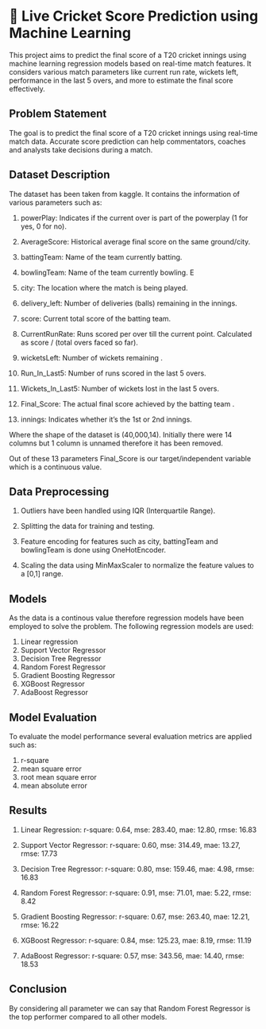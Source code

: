 # 🏏 Live Cricket Score Prediction using Machine Learning

This project aims to predict the final score of a T20 cricket innings using machine learning regression models based on real-time match features. It considers various match parameters like current run rate, wickets left, performance in the last 5 overs, and more to estimate the final score effectively.



## Problem Statement
The goal is to predict the final score of a T20 cricket innings using real-time match data. Accurate score prediction can help commentators, coaches and analysts take  decisions during a match.



## Dataset Description 
The dataset has been taken from kaggle. It contains the information of various parameters such as: 

1. powerPlay: Indicates if the current over is part of the powerplay (1 for yes, 0 for no). 

2. AverageScore: Historical average final score on the same ground/city. 

3. battingTeam: Name of the team currently batting. 

4. bowlingTeam: Name of the team currently bowling. E

5. city: The location where the match is being played. 

6. delivery_left: Number of deliveries (balls) remaining in the innings. 

7. score: Current total score of the batting team.

8. CurrentRunRate: Runs scored per over till the current point. Calculated as score / (total overs faced so far).

9. wicketsLeft: Number of wickets remaining .

10. Run_In_Last5: Number of runs scored in the last 5 overs.
 
11. Wickets_In_Last5: Number of wickets lost in the last 5 overs. 
  
12. Final_Score: The actual final score achieved by the batting team .
   
13. innings: Indicates whether it’s the 1st or 2nd innings. 

Where the shape of the dataset is (40,000,14). Initially there were 14 columns but 1 column is unnamed therefore it has been removed.

Out of these 13 parameters Final_Score is our target/independent variable which is a continuous value.




## Data Preprocessing
1. Outliers have been handled using IQR (Interquartile Range). 

2. Splitting the data for training and testing.

3. Feature encoding for features such as city, battingTeam and bowlingTeam is done using OneHotEncoder.

4. Scaling the data using MinMaxScaler to normalize the feature values to a [0,1] range.



## Models
As the data is a continous value therefore regression models have been employed to solve the problem. The following regression models are used:

1. Linear regression
2. Support Vector Regressor
3. Decision Tree Regressor
4. Random Forest Regressor
5. Gradient Boosting Regressor
6. XGBoost Regressor
7. AdaBoost Regressor
## Model Evaluation
To evaluate the model performance several evaluation metrics are applied such as:
1. r-square
2. mean square error
3. root mean square error
4. mean absolute error
## Results
1. Linear Regression:
r-square: 0.64, mse: 283.40, mae: 12.80, rmse: 16.83

2. Support Vector Regressor:
r-square: 0.60, mse: 314.49, mae: 13.27, rmse: 17.73

3. Decision Tree Regressor:
r-square: 0.80, mse: 159.46, mae: 4.98, rmse: 16.83

4. Random Forest Regressor:
r-square: 0.91, mse: 71.01, mae: 5.22, rmse: 8.42

5. Gradient Boosting Regressor:
r-square: 0.67, mse: 263.40, mae: 12.21, rmse: 16.22

6. XGBoost Regressor:
r-square: 0.84, mse: 125.23, mae: 8.19, rmse: 11.19

7. AdaBoost Regressor:
r-square: 0.57, mse: 343.56, mae: 14.40, rmse: 18.53




## Conclusion
By considering all parameter we can say that Random Forest Regressor is the top performer compared to all other models.
